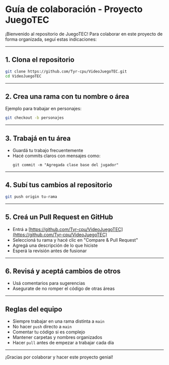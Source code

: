 # Guía de colaboración - Proyecto JuegoTEC

¡Bienvenido al repositorio de JuegoTEC! Para colaborar en este proyecto de forma organizada, seguí estas indicaciones:

---

## 1. Clona el repositorio
```bash
git clone https://github.com/Tyr-cpu/VideoJuegoTEC.git
cd VideoJuegoTEC
```

---

## 2. Crea una rama con tu nombre o área
Ejemplo para trabajar en personajes:
```bash
git checkout -b personajes
```

---

## 3. Trabajá en tu área
- Guardá tu trabajo frecuentemente
- Hacé commits claros con mensajes como:
  ```
  git commit -m "Agregada clase base del jugador"
  ```

---

## 4. Subí tus cambios al repositorio
```bash
git push origin tu-rama
```

---

## 5. Creá un Pull Request en GitHub
- Entrá a [https://github.com/Tyr-cpu/VideoJuegoTEC](https://github.com/Tyr-cpu/VideoJuegoTEC)
- Seleccioná tu rama y hacé clic en "Compare & Pull Request"
- Agregá una descripción de lo que hiciste
- Esperá la revisión antes de fusionar

---

## 6. Revisá y aceptá cambios de otros
- Usá comentarios para sugerencias
- Asegurate de no romper el código de otras áreas

---

## Reglas del equipo
- Siempre trabajar en una rama distinta a `main`
- No hacer `push` directo a `main`
- Comentar tu código si es complejo
- Mantener carpetas y nombres organizados
- Hacer `pull` antes de empezar a trabajar cada día

---

¡Gracias por colaborar y hacer este proyecto genial!
